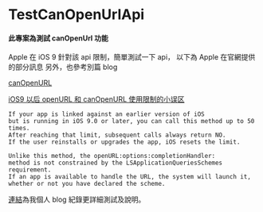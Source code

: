 # TestCanOpenUrlApi

#### 此專案為測試 canOpenUrl 功能
Apple 在 iOS 9 針對該 api 限制，簡單測試一下 api，
以下為 Apple 在官網提供的部分訊息
另外，也參考別篇 blog

[canOpenURL](https://developer.apple.com/documentation/uikit/uiapplication/1622952-canopenurl?language=objc)

[iOS9 以后 openURL 和 canOpenURL 使用限制的小误区](https://kangzubin.com/ios9-openurl/)

```
If your app is linked against an earlier version of iOS 
but is running in iOS 9.0 or later, you can call this method up to 50 times. 
After reaching that limit, subsequent calls always return NO. 
If the user reinstalls or upgrades the app, iOS resets the limit.

Unlike this method, the openURL:options:completionHandler: 
method is not constrained by the LSApplicationQueriesSchemes requirement. 
If an app is available to handle the URL, the system will launch it,
whether or not you have declared the scheme.
```

[連結](https://medium.com/@SunXiaoShan/%E9%97%9C%E6%96%BC-canopenurl-%E7%9A%84%E4%B8%80%E4%BA%9B%E4%BA%8B-ef53ab47952b)為我個人 blog 紀錄更詳細測試及說明。
